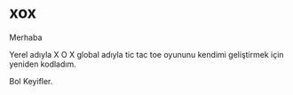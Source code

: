 # xox

Merhaba

Yerel adıyla X O X global adıyla tic tac toe oyununu kendimi geliştirmek için yeniden kodladım.

Bol Keyifler.
